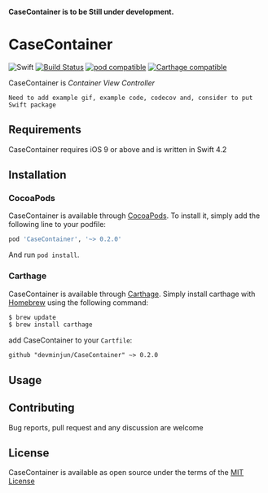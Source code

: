 **CaseContainer is to be Still under development.**

# CaseContainer 

![Swift](https://img.shields.io/badge/Swift-4.2-orange.svg) [![Build Status](https://travis-ci.org/devminjun/CaseContainer.svg?branch=master)](https://travis-ci.org/devminjun/CaseContainer) [![pod compatible](https://img.shields.io/cocoapods/v/CaseContainer.svg?style=flat)](https://cocoapods.org/pods/CaseContainer) [![Carthage compatible](https://img.shields.io/badge/Carthage-compatible-4BC51D.svg?style=flat)](https://github.com/Carthage/Carthage)

CaseContainer is *Container View Controller*

`Need to add example gif, example code, codecov and, consider to put Swift package` 

## Requirements

CaseContainer requires iOS 9 or above and is written in Swift 4.2

## Installation

### CocoaPods 
CaseContainer is available through [CocoaPods](http://cocoapods.org). To install it, simply add the following line to your podfile: 

```ruby
pod 'CaseContainer', '~> 0.2.0'
```

And run  `pod install`. 

### Carthage
CaseContainer is available through [Carthage](https://github.com/Carthage/Carthage). Simply install carthage with [Homebrew](https://brew.sh/) using the following command: 

```bash
$ brew update
$ brew install carthage
```

add CaseContainer to your `Cartfile`: 

```ogdl
github "devminjun/CaseContainer" ~> 0.2.0
```

## Usage


























## Contributing 

Bug reports, pull request and any discussion are welcome

## License

CaseContainer is available as open source under the terms of the [MIT License](https://opensource.org/licenses/MIT)